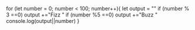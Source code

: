 for (let number = 0; number < 100; number++){
    let output = ""
    if (number % 3 ==0) output +="Fizz "
    if (number %5 ==0) output +="Buzz "
    console.log(output||number)
}
